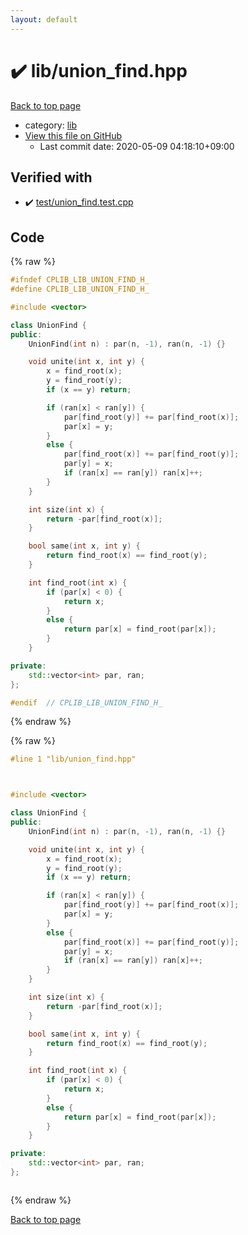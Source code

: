 ```yaml
---
layout: default
---
```


<!-- mathjax config similar to math.stackexchange -->
<script type="text/javascript" async
  src="https://cdnjs.cloudflare.com/ajax/libs/mathjax/2.7.5/MathJax.js?config=TeX-MML-AM_CHTML">
</script>
<script type="text/x-mathjax-config">
  MathJax.Hub.Config({
    TeX: { equationNumbers: { autoNumber: "AMS" }},
    tex2jax: {
      inlineMath: [ ['$','$'] ],
      processEscapes: true
    },
    "HTML-CSS": { matchFontHeight: false },
    displayAlign: "left",
    displayIndent: "2em"
  });
</script>

<script type="text/javascript" src="https://cdnjs.cloudflare.com/ajax/libs/jquery/3.4.1/jquery.min.js"></script>
<script src="https://cdn.jsdelivr.net/npm/jquery-balloon-js@1.1.2/jquery.balloon.min.js" integrity="sha256-ZEYs9VrgAeNuPvs15E39OsyOJaIkXEEt10fzxJ20+2I=" crossorigin="anonymous"></script>
<script type="text/javascript" src="../../assets/js/copy-button.js"></script>
<link rel="stylesheet" href="../../assets/css/copy-button.css" />


# :heavy_check_mark: lib/union_find.hpp

<a href="../../index.html">Back to top page</a>

* category: <a href="../../index.html#e8acc63b1e238f3255c900eed37254b8">lib</a>
* <a href="{{ site.github.repository_url }}/blob/master/lib/union_find.hpp">View this file on GitHub</a>
    - Last commit date: 2020-05-09 04:18:10+09:00




## Verified with

* :heavy_check_mark: <a href="../../verify/test/union_find.test.cpp.html">test/union_find.test.cpp</a>


## Code

<a id="unbundled"></a>
{% raw %}
```cpp
#ifndef CPLIB_LIB_UNION_FIND_H_
#define CPLIB_LIB_UNION_FIND_H_

#include <vector>

class UnionFind {
public:
    UnionFind(int n) : par(n, -1), ran(n, -1) {}

    void unite(int x, int y) {
        x = find_root(x);
        y = find_root(y);
        if (x == y) return;

        if (ran[x] < ran[y]) {
            par[find_root(y)] += par[find_root(x)];
            par[x] = y;
        }
        else {
            par[find_root(x)] += par[find_root(y)];
            par[y] = x;
            if (ran[x] == ran[y]) ran[x]++;
        }
    }

    int size(int x) {
        return -par[find_root(x)];
    }

    bool same(int x, int y) {
        return find_root(x) == find_root(y);
    }

    int find_root(int x) {
        if (par[x] < 0) {
            return x;
        }
        else {
            return par[x] = find_root(par[x]);
        }
    }

private:
    std::vector<int> par, ran;
};

#endif  // CPLIB_LIB_UNION_FIND_H_

```
{% endraw %}

<a id="bundled"></a>
{% raw %}
```cpp
#line 1 "lib/union_find.hpp"



#include <vector>

class UnionFind {
public:
    UnionFind(int n) : par(n, -1), ran(n, -1) {}

    void unite(int x, int y) {
        x = find_root(x);
        y = find_root(y);
        if (x == y) return;

        if (ran[x] < ran[y]) {
            par[find_root(y)] += par[find_root(x)];
            par[x] = y;
        }
        else {
            par[find_root(x)] += par[find_root(y)];
            par[y] = x;
            if (ran[x] == ran[y]) ran[x]++;
        }
    }

    int size(int x) {
        return -par[find_root(x)];
    }

    bool same(int x, int y) {
        return find_root(x) == find_root(y);
    }

    int find_root(int x) {
        if (par[x] < 0) {
            return x;
        }
        else {
            return par[x] = find_root(par[x]);
        }
    }

private:
    std::vector<int> par, ran;
};



```
{% endraw %}

<a href="../../index.html">Back to top page</a>

